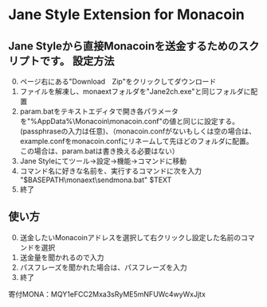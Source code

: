 Jane Style Extension for Monacoin
===============
Jane Styleから直接Monacoinを送金するためのスクリプトです。
設定方法
---------------
0. ページ右にある"Download　Zip"をクリックしてダウンロード
0. ファイルを解凍し、monaextフォルダを"Jane2ch.exe"と同じフォルダに配置
0. param.batをテキストエディタで開き各パラメータを"%AppData%\Monacoin\monacoin.conf"の値と同じに設定する。(passphraseの入力は任意)、（monacoin.confがないもしくは空の場合は、example.confをmonacoin.confにリネームして先ほどのフォルダに配置。この場合は、param.batは書き換える必要はない）
0. Jane Styleにてツール->設定->機能->コマンドに移動
0. コマンド名に好きな名前を、実行するコマンドに次を入力  "$BASEPATH\monaext\sendmona.bat" $TEXT
0. 終了

使い方
---------------
0. 送金したいMonacoinアドレスを選択して右クリックし設定した名前のコマンドを選択
0. 送金量を聞かれるので入力
0. パスフレーズを聞かれた場合は、パスフレーズを入力
0. 終了

寄付MONA：MQY1eFCC2Mxa3sRyME5mNFUWc4wyWxJjtx